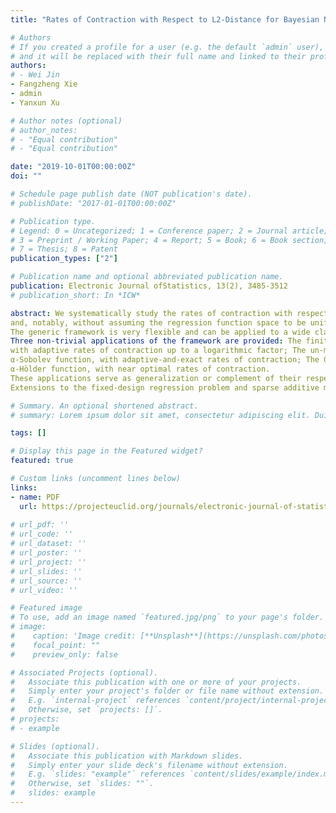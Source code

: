 ```yaml
---
title: "Rates of Contraction with Respect to L2-Distance for Bayesian Nonparametric Regression"

# Authors
# If you created a profile for a user (e.g. the default `admin` user), write the username (folder name) here 
# and it will be replaced with their full name and linked to their profile.
authors:
# - Wei Jin
- Fangzheng Xie
- admin
- Yanxun Xu

# Author notes (optional)
# author_notes:
# - "Equal contribution"
# - "Equal contribution"

date: "2019-10-01T00:00:00Z"
doi: ""

# Schedule page publish date (NOT publication's date).
# publishDate: "2017-01-01T00:00:00Z"

# Publication type.
# Legend: 0 = Uncategorized; 1 = Conference paper; 2 = Journal article;
# 3 = Preprint / Working Paper; 4 = Report; 5 = Book; 6 = Book section;
# 7 = Thesis; 8 = Patent
publication_types: ["2"]

# Publication name and optional abbreviated publication name.
publication: Electronic Journal ofStatistics, 13(2), 3485-3512
# publication_short: In *ICW*

abstract: We systematically study the rates of contraction with respect to the integrated L2-distance for Bayesian nonparametric regression in a generic framework,
and, notably, without assuming the regression function space to be uniformly bounded. 
The generic framework is very flexible and can be applied to a wide class of nonparametric prior models. 
Three non-trivial applications of the framework are provided: The finite random series regression of an α-Hölder function, 
with adaptive rates of contraction up to a logarithmic factor; The un-modified block prior regression of an 
α-Sobolev function, with adaptive-and-exact rates of contraction; The Gaussian spline regression of an 
α-Hölder function, with near optimal rates of contraction. 
These applications serve as generalization or complement of their respective results in the literature. 
Extensions to the fixed-design regression problem and sparse additive models in high dimensions are discussed as well.

# Summary. An optional shortened abstract.
# summary: Lorem ipsum dolor sit amet, consectetur adipiscing elit. Duis posuere tellus ac convallis placerat. Proin tincidunt magna sed ex sollicitudin condimentum.

tags: []

# Display this page in the Featured widget?
featured: true

# Custom links (uncomment lines below)
links:
- name: PDF
  url: https://projecteuclid.org/journals/electronic-journal-of-statistics/volume-13/issue-2/Rates-of-contraction-with-respect-to-L_2-distance-for-Bayesian/10.1214/19-EJS1616.full
  
# url_pdf: ''
# url_code: ''
# url_dataset: ''
# url_poster: ''
# url_project: ''
# url_slides: ''
# url_source: ''
# url_video: ''

# Featured image
# To use, add an image named `featured.jpg/png` to your page's folder. 
# image:
#    caption: 'Image credit: [**Unsplash**](https://unsplash.com/photos/pLCdAaMFLTE)'
#    focal_point: ""
#    preview_only: false

# Associated Projects (optional).
#   Associate this publication with one or more of your projects.
#   Simply enter your project's folder or file name without extension.
#   E.g. `internal-project` references `content/project/internal-project/index.md`.
#   Otherwise, set `projects: []`.
# projects:
# - example

# Slides (optional).
#   Associate this publication with Markdown slides.
#   Simply enter your slide deck's filename without extension.
#   E.g. `slides: "example"` references `content/slides/example/index.md`.
#   Otherwise, set `slides: ""`.
#   slides: example
---
```

